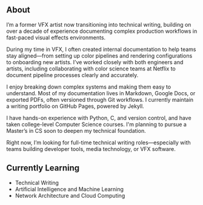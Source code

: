 ## About

I’m a former VFX artist now transitioning into technical writing, building on over a decade of experience documenting complex production workflows in fast-paced visual effects environments.

During my time in VFX, I often created internal documentation to help teams stay aligned—from setting up color pipelines and rendering configurations to onboarding new artists. I’ve worked closely with both engineers and artists, including collaborating with color science teams at Netflix to document pipeline processes clearly and accurately.

I enjoy breaking down complex systems and making them easy to understand. Most of my documentation lives in Markdown, Google Docs, or exported PDFs, often versioned through Git workflows. I currently maintain a writing portfolio on GitHub Pages, powered by Jekyll.

I have hands-on experience with Python, C, and version control, and have taken college-level Computer Science courses. I'm planning to pursue a Master’s in CS soon to deepen my technical foundation.

Right now, I’m looking for full-time technical writing roles—especially with teams building developer tools, media technology, or VFX software.

## Currently Learning

- Technical Writing
- Artificial Intelligence and Machine Learning
- Network Architecture and Cloud Computing
